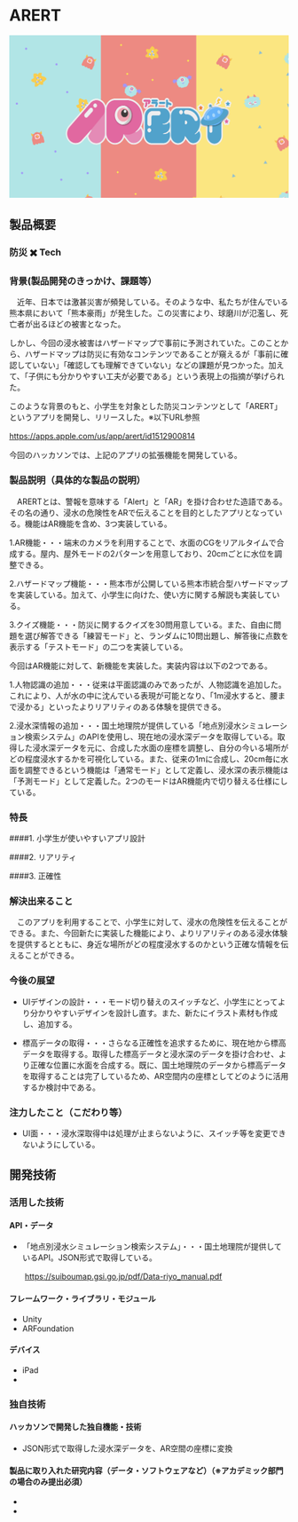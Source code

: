 # ARERT

[![Product Name](samune_v2.png)](https://drive.google.com/file/d/1rT0w-jNV-Sbj2dOTT2eChsUPFTaGHmiP/view?usp=sharing)

## 製品概要
### 防災 ✖️ Tech

### 背景(製品開発のきっかけ、課題等）
　近年、日本では激甚災害が頻発している。そのような中、私たちが住んでいる熊本県において「熊本豪雨」が発生した。この災害により、球磨川が氾濫し、死亡者が出るほどの被害となった。
 
  しかし、今回の浸水被害はハザードマップで事前に予測されていた。このことから、ハザードマップは防災に有効なコンテンツであることが窺えるが「事前に確認していない」「確認しても理解できていない」などの課題が見つかった。加えて、「子供にも分かりやすい工夫が必要である」という表現上の指摘が挙げられた。
 
このような背景のもと、小学生を対象とした防災コンテンツとして「ARERT」というアプリを開発し、リリースした。※以下URL参照

https://apps.apple.com/us/app/arert/id1512900814
　

今回のハッカソンでは、上記のアプリの拡張機能を開発している。

### 製品説明（具体的な製品の説明）
　ARERTとは、警報を意味する「Alert」と「AR」を掛け合わせた造語である。その名の通り、浸水の危険性をARで伝えることを目的としたアプリとなっている。機能はAR機能を含め、3つ実装している。
 
1.AR機能・・・端末のカメラを利用することで、水面のCGをリアルタイムで合成する。屋内、屋外モードの2パターンを用意しており、20cmごとに水位を調整できる。

2.ハザードマップ機能・・・熊本市が公開している熊本市統合型ハザードマップを実装している。加えて、小学生に向けた、使い方に関する解説も実装している。

3.クイズ機能・・・防災に関するクイズを30問用意している。また、自由に問題を選び解答できる「練習モード」と、ランダムに10問出題し、解答後に点数を表示する「テストモード」の二つを実装している。

今回はAR機能に対して、新機能を実装した。実装内容は以下の2つである。

1.人物認識の追加・・・従来は平面認識のみであったが、人物認識を追加した。これにより、人が水の中に沈んでいる表現が可能となり、「1m浸水すると、腰まで浸かる」といったよりリアリティのある体験を提供できる。

2.浸水深情報の追加・・・国土地理院が提供している「地点別浸水シミュレーション検索システム」のAPIを使用し、現在地の浸水深データを取得している。取得した浸水深データを元に、合成した水面の座標を調整し、自分の今いる場所がどの程度浸水するかを可視化している。また、従来の1mに合成し、20cm毎に水面を調整できるという機能は「通常モード」として定義し、浸水深の表示機能は「予測モード」として定義した。2つのモードはAR機能内で切り替える仕様にしている。

### 特長
####1. 小学生が使いやすいアプリ設計

####2. リアリティ

####3. 正確性

### 解決出来ること
　このアプリを利用することで、小学生に対して、浸水の危険性を伝えることができる。また、今回新たに実装した機能により、よりリアリティのある浸水体験を提供するとともに、身近な場所がどの程度浸水するのかという正確な情報を伝えることができる。
 
### 今後の展望
* UIデザインの設計・・・モード切り替えのスイッチなど、小学生にとってより分かりやすいデザインを設計し直す。また、新たにイラスト素材も作成し、追加する。

* 標高データの取得・・・さらなる正確性を追求するために、現在地から標高データを取得する。取得した標高データと浸水深のデータを掛け合わせ、より正確な位置に水面を合成する。既に、国土地理院のデータから標高データを取得することは完了しているため、AR空間内の座標としてどのように活用するか検討中である。

### 注力したこと（こだわり等）
* UI面・・・浸水深取得中は処理が止まらないように、スイッチ等を変更できないようにしている。

## 開発技術
### 活用した技術
#### API・データ
* 「地点別浸水シミュレーション検索システム」・・・国土地理院が提供しているAPI。JSON形式で取得している。

　　https://suiboumap.gsi.go.jp/pdf/Data-riyo_manual.pdf

#### フレームワーク・ライブラリ・モジュール
* Unity 
* ARFoundation

#### デバイス
* iPad
* 

### 独自技術
#### ハッカソンで開発した独自機能・技術
* JSON形式で取得した浸水深データを、AR空間の座標に変換

#### 製品に取り入れた研究内容（データ・ソフトウェアなど）（※アカデミック部門の場合のみ提出必須）
* 
* 
